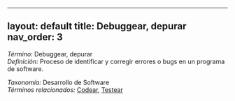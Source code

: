 
---
layout: default
title: Debuggear, depurar
nav_order: 3
---

*Término:* Debuggear, depurar  
*Definición:* Proceso de identificar y corregir errores o bugs en un programa de software.

*Taxonomía:* Desarrollo de Software  
*Términos relacionados:* [Codear](https://maleniski.github.io/diccionario-angl-tec-mx/docs/alfabeticamente/C/codear/), [Testear](https://maleniski.github.io/diccionario-angl-tec-mx/docs/alfabeticamente/T/testear/)
